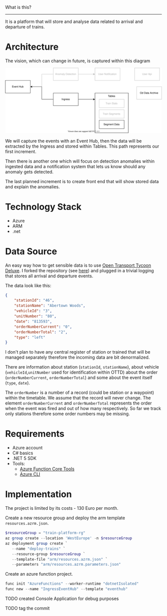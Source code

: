 What is this?

---

It is a platform that will store and analyse data related to arrival and departure of trains. 

# Architecture
The vision, which can change in future, is captured within this diagram

![vision](./imgs/vision.svg)

We will capture the events with an Event Hub, then the data will be extracted by the Ingress and stored within Tables. This path represents our first increment.

Then there is another one which will focus on detection anomalies within ingested data and a notification system that lets us know should any anomaly gets detected. 

The last planned increment is to create front end that will show stored data and explain the anomalies.

# Technology Stack

- Azure
- ARM
- .net

# Data Source 

An easy way how to get sensible data is to use [Open Transport Tycoon Deluxe](openttd.org). I forked the repository (see [here](https://github.com/jaroslavknotek/OpenTTD/tree/feature/train_station_logging)) and plugged in a trivial logging that stores all arrival and departure events. 

The data look like this:
```json
{
    "stationId": "46",
    "stationName": "Abertown Woods",
    "vehicleId": "3",
    "unitNumber": "80",
    "date": "813593",
    "orderNumberCurrent": "0",
    "orderNumberTotal": "2",
    "type": "left"
}
```

I don't plan to have any central register of station or trained that will be managed separately therefore the incoming data are bit denormalized. 

There are information about station (`stationId`, `stationName`), about vehicle (`vehicleId`,`unitNumber` used for identification within OTTD) about the order (`orderNumberCurrent`, `orderNumberTotal`) and some about the event itself (`type`, `date`).

The `orderNumber` is a number of a record (could be station or a waypoint) within the timetable. We assume that the record will never change. The element `orderNumberCurrent` and `orderNumberTotal` represents the order when the event was fired and out of how many respectively. So far we track only stations therefore some order numbers may be missing.

# Requirements

- Azure account
- C# basics
- .NET 5 SDK
- Tools:
  - [Azure Function Core Tools](https://docs.microsoft.com/en-us/azure/azure-functions/functions-run-local#v2)
  - [Azure CLI](https://docs.microsoft.com/en-us/cli/azure/install-azure-cli)


# Implementation

The project is limited by its costs - 130 Euro per month.

Create a new resource group and deploy the arm template `resources.azrm.json`.

```ps1
$resourceGroup = "train-platform-rg"
az group create --location 'WestEurope' -n $resourceGroup
az deployment group create `
   --name "deploy-trains" `
   --resource-group $resourceGroup `
   --template-file "arm/resources.azrm.json" `
   --parameters "arm/resources.azrm.parameters.json"
```

Create an azure function project.

```ps1
func init "AzureFunctions" --worker-runtime "dotnetIsolated"
func new --name "IngressEventHub" --template "eventhub"
```


TODO created Console Application for debug purposes

TODO tag the commit